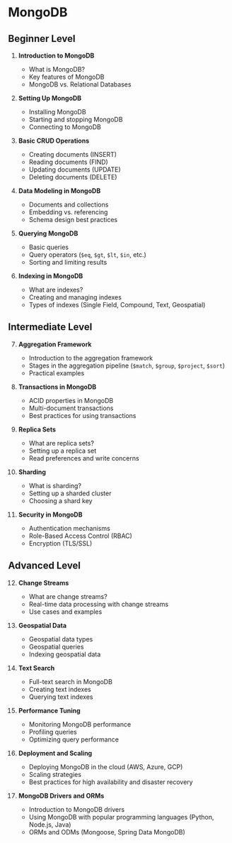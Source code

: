 # MongoDB

## Beginner Level

1. **Introduction to MongoDB**
   - What is MongoDB?
   - Key features of MongoDB
   - MongoDB vs. Relational Databases

2. **Setting Up MongoDB**
   - Installing MongoDB
   - Starting and stopping MongoDB
   - Connecting to MongoDB

3. **Basic CRUD Operations**
   - Creating documents (INSERT)
   - Reading documents (FIND)
   - Updating documents (UPDATE)
   - Deleting documents (DELETE)

4. **Data Modeling in MongoDB**
   - Documents and collections
   - Embedding vs. referencing
   - Schema design best practices

5. **Querying MongoDB**
   - Basic queries
   - Query operators (`$eq`, `$gt`, `$lt`, `$in`, etc.)
   - Sorting and limiting results

6. **Indexing in MongoDB**
   - What are indexes?
   - Creating and managing indexes
   - Types of indexes (Single Field, Compound, Text, Geospatial)

## Intermediate Level

7. **Aggregation Framework**
   - Introduction to the aggregation framework
   - Stages in the aggregation pipeline (`$match`, `$group`, `$project`, `$sort`)
   - Practical examples

8. **Transactions in MongoDB**
   - ACID properties in MongoDB
   - Multi-document transactions
   - Best practices for using transactions

9. **Replica Sets**
   - What are replica sets?
   - Setting up a replica set
   - Read preferences and write concerns

10. **Sharding**
    - What is sharding?
    - Setting up a sharded cluster
    - Choosing a shard key

11. **Security in MongoDB**
    - Authentication mechanisms
    - Role-Based Access Control (RBAC)
    - Encryption (TLS/SSL)

## Advanced Level

12. **Change Streams**
    - What are change streams?
    - Real-time data processing with change streams
    - Use cases and examples

13. **Geospatial Data**
    - Geospatial data types
    - Geospatial queries
    - Indexing geospatial data

14. **Text Search**
    - Full-text search in MongoDB
    - Creating text indexes
    - Querying text indexes

15. **Performance Tuning**
    - Monitoring MongoDB performance
    - Profiling queries
    - Optimizing query performance

16. **Deployment and Scaling**
    - Deploying MongoDB in the cloud (AWS, Azure, GCP)
    - Scaling strategies
    - Best practices for high availability and disaster recovery

17. **MongoDB Drivers and ORMs**
    - Introduction to MongoDB drivers
    - Using MongoDB with popular programming languages (Python, Node.js, Java)
    - ORMs and ODMs (Mongoose, Spring Data MongoDB)

